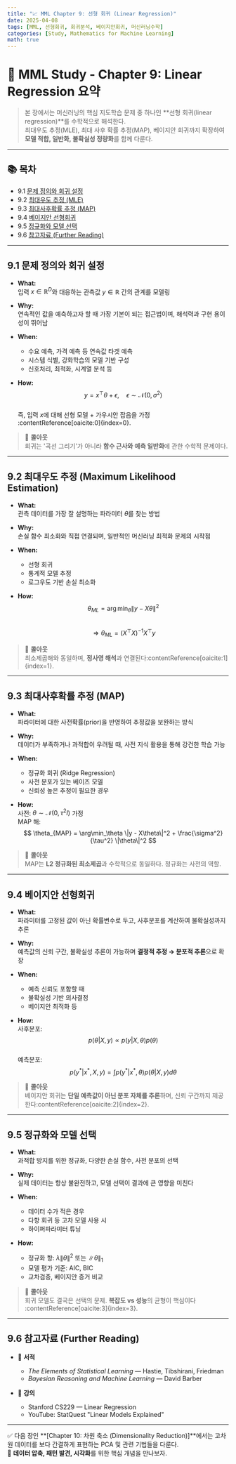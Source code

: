 ```yaml
---
title: "📈 MML Chapter 9: 선형 회귀 (Linear Regression)"
date: 2025-04-08
tags: [MML, 선형회귀, 회귀분석, 베이지안회귀, 머신러닝수학]
categories: [Study, Mathematics for Machine Learning]
math: true
---
```


# 📘 MML Study - Chapter 9: Linear Regression 요약

> 본 장에서는 머신러닝의 핵심 지도학습 문제 중 하나인 **선형 회귀(linear regression)**를 수학적으로 해석한다.  
> 최대우도 추정(MLE), 최대 사후 확률 추정(MAP), 베이지안 회귀까지 확장하여 **모델 적합, 일반화, 불확실성 정량화**를 함께 다룬다.

---

## 📚 목차

- 9.1 [문제 정의와 회귀 설정](#9.1)
- 9.2 [최대우도 추정 (MLE)](#9.2)
- 9.3 [최대사후확률 추정 (MAP)](#9.3)
- 9.4 [베이지안 선형회귀](#9.4)
- 9.5 [정규화와 모델 선택](#9.5)
- 9.6 [참고자료 (Further Reading)](#9.6)

---

## 9.1 문제 정의와 회귀 설정 <a name="9.1"/>

- **What:**  
  입력 $x \in \mathbb{R}^D$와 대응하는 관측값 $y \in \mathbb{R}$ 간의 관계를 모델링

- **Why:**  
  연속적인 값을 예측하고자 할 때 가장 기본이 되는 접근법이며, 해석력과 구현 용이성이 뛰어남

- **When:**  
  - 수요 예측, 가격 예측 등 연속값 타겟 예측  
  - 시스템 식별, 강화학습의 모델 기반 구성  
  - 신호처리, 최적화, 시계열 분석 등

- **How:**  
  $$
  y = x^\top \theta + \epsilon, \quad \epsilon \sim \mathcal{N}(0, \sigma^2)
  $$  
  즉, 입력 $x$에 대해 선형 모델 + 가우시안 잡음을 가정&#8203;:contentReference[oaicite:0]{index=0}.

> 📐 **콜아웃**  
> 회귀는 '곡선 그리기'가 아니라 **함수 근사와 예측 일반화**에 관한 수학적 문제이다.

---

## 9.2 최대우도 추정 (Maximum Likelihood Estimation) <a name="9.2"/>

- **What:**  
  관측 데이터를 가장 잘 설명하는 파라미터 $\theta$를 찾는 방법

- **Why:**  
  손실 함수 최소화와 직접 연결되며, 일반적인 머신러닝 최적화 문제의 시작점

- **When:**  
  - 선형 회귀  
  - 통계적 모델 추정  
  - 로그우도 기반 손실 최소화

- **How:**  
  $$
  \theta_{ML} = \arg\min_\theta \|y - X\theta\|^2
  $$  
  $$
  \Rightarrow \theta_{ML} = (X^\top X)^{-1} X^\top y
  $$

> 🧠 **콜아웃**  
> 최소제곱해와 동일하며, **정사영 해석**과 연결된다&#8203;:contentReference[oaicite:1]{index=1}.

---

## 9.3 최대사후확률 추정 (MAP) <a name="9.3"/>

- **What:**  
  파라미터에 대한 사전확률(prior)을 반영하여 추정값을 보완하는 방식

- **Why:**  
  데이터가 부족하거나 과적합이 우려될 때, 사전 지식 활용을 통해 강건한 학습 가능

- **When:**  
  - 정규화 회귀 (Ridge Regression)  
  - 사전 분포가 있는 베이즈 모델  
  - 신뢰성 높은 추정이 필요한 경우

- **How:**  
  사전: $\theta \sim \mathcal{N}(0, \tau^2 I)$ 가정  
  MAP 해:
  $$
  \theta_{MAP} = \arg\min_\theta \|y - X\theta\|^2 + \frac{\sigma^2}{\tau^2} \|\theta\|^2
  $$

> 📎 **콜아웃**  
> MAP는 **L2 정규화된 최소제곱**과 수학적으로 동일하다. 정규화는 사전의 역할.

---

## 9.4 베이지안 선형회귀 <a name="9.4"/>

- **What:**  
  파라미터를 고정된 값이 아닌 확률변수로 두고, 사후분포를 계산하여 불확실성까지 추론

- **Why:**  
  예측값의 신뢰 구간, 불확실성 추론이 가능하며 **결정적 추정 → 분포적 추론**으로 확장

- **When:**  
  - 예측 신뢰도 포함할 때  
  - 불확실성 기반 의사결정  
  - 베이지안 최적화 등

- **How:**  
  사후분포:
  $$
  p(\theta|X, y) \propto p(y|X, \theta)p(\theta)
  $$  
  예측분포:
  $$
  p(y^*|x^*, X, y) = \int p(y^*|x^*, \theta)p(\theta|X, y) d\theta
  $$

> 🎯 **콜아웃**  
> 베이지안 회귀는 **단일 예측값이 아닌 분포 자체를 추론**하며, 신뢰 구간까지 제공한다&#8203;:contentReference[oaicite:2]{index=2}.

---

## 9.5 정규화와 모델 선택 <a name="9.5"/>

- **What:**  
  과적합 방지를 위한 정규화, 다양한 손실 함수, 사전 분포의 선택

- **Why:**  
  실제 데이터는 항상 불완전하고, 모델 선택이 결과에 큰 영향을 미친다

- **When:**  
  - 데이터 수가 적은 경우  
  - 다항 회귀 등 고차 모델 사용 시  
  - 하이퍼파라미터 튜닝

- **How:**  
  - 정규화 항: $\lambda \|\theta\|^2$ 또는 $\|\theta\|_1$  
  - 모델 평가 기준: AIC, BIC  
  - 교차검증, 베이지안 증거 비교

> 🧩 **콜아웃**  
> 회귀 모델도 결국은 선택의 문제. **복잡도 vs 성능**의 균형이 핵심이다&#8203;:contentReference[oaicite:3]{index=3}.

---

## 9.6 참고자료 (Further Reading) <a name="9.6"/>

- 📘 **서적**
  - *The Elements of Statistical Learning* — Hastie, Tibshirani, Friedman  
  - *Bayesian Reasoning and Machine Learning* — David Barber

- 🎥 **강의**
  - Stanford CS229 — Linear Regression  
  - YouTube: StatQuest "Linear Models Explained"

---

✅ 다음 장인 **[Chapter 10: 차원 축소 (Dimensionality Reduction)]**에서는 고차원 데이터를 보다 간결하게 표현하는 PCA 및 관련 기법들을 다룬다.  
🧭 **데이터 압축, 패턴 발견, 시각화**를 위한 핵심 개념을 만나보자.
